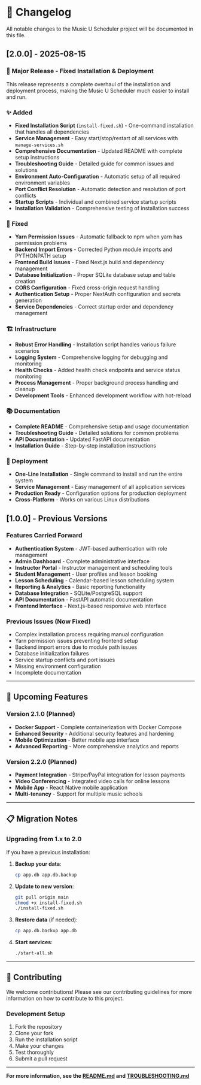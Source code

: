
# 📝 Changelog

All notable changes to the Music U Scheduler project will be documented in this file.

## [2.0.0] - 2025-08-15

### 🎉 Major Release - Fixed Installation & Deployment

This release represents a complete overhaul of the installation and deployment process, making the Music U Scheduler much easier to install and run.

### ✨ Added
- **Fixed Installation Script** (`install-fixed.sh`) - One-command installation that handles all dependencies
- **Service Management** - Easy start/stop/restart of all services with `manage-services.sh`
- **Comprehensive Documentation** - Updated README with complete setup instructions
- **Troubleshooting Guide** - Detailed guide for common issues and solutions
- **Environment Auto-Configuration** - Automatic setup of all required environment variables
- **Port Conflict Resolution** - Automatic detection and resolution of port conflicts
- **Startup Scripts** - Individual and combined service startup scripts
- **Installation Validation** - Comprehensive testing of installation success

### 🔧 Fixed
- **Yarn Permission Issues** - Automatic fallback to npm when yarn has permission problems
- **Backend Import Errors** - Corrected Python module imports and PYTHONPATH setup
- **Frontend Build Issues** - Fixed Next.js build and dependency management
- **Database Initialization** - Proper SQLite database setup and table creation
- **CORS Configuration** - Fixed cross-origin request handling
- **Authentication Setup** - Proper NextAuth configuration and secrets generation
- **Service Dependencies** - Correct startup order and dependency management

### 🏗️ Infrastructure
- **Robust Error Handling** - Installation script handles various failure scenarios
- **Logging System** - Comprehensive logging for debugging and monitoring
- **Health Checks** - Added health check endpoints and service status monitoring
- **Process Management** - Proper background process handling and cleanup
- **Development Tools** - Enhanced development workflow with hot-reload

### 📚 Documentation
- **Complete README** - Comprehensive setup and usage documentation
- **Troubleshooting Guide** - Detailed solutions for common problems
- **API Documentation** - Updated FastAPI documentation
- **Installation Guide** - Step-by-step installation instructions

### 🚀 Deployment
- **One-Line Installation** - Single command to install and run the entire system
- **Service Management** - Easy management of all application services
- **Production Ready** - Configuration options for production deployment
- **Cross-Platform** - Works on various Linux distributions

## [1.0.0] - Previous Versions

### Features Carried Forward
- **Authentication System** - JWT-based authentication with role management
- **Admin Dashboard** - Complete administrative interface
- **Instructor Portal** - Instructor management and scheduling tools
- **Student Management** - User profiles and lesson booking
- **Lesson Scheduling** - Calendar-based lesson scheduling system
- **Reporting & Analytics** - Basic reporting functionality
- **Database Integration** - SQLite/PostgreSQL support
- **API Documentation** - FastAPI automatic documentation
- **Frontend Interface** - Next.js-based responsive web interface

### Previous Issues (Now Fixed)
- Complex installation process requiring manual configuration
- Yarn permission issues preventing frontend setup
- Backend import errors due to module path issues
- Database initialization failures
- Service startup conflicts and port issues
- Missing environment configuration
- Incomplete documentation

---

## 🔮 Upcoming Features

### Version 2.1.0 (Planned)
- **Docker Support** - Complete containerization with Docker Compose
- **Enhanced Security** - Additional security features and hardening
- **Mobile Optimization** - Better mobile app interface
- **Advanced Reporting** - More comprehensive analytics and reports

### Version 2.2.0 (Planned)
- **Payment Integration** - Stripe/PayPal integration for lesson payments
- **Video Conferencing** - Integrated video calls for online lessons
- **Mobile App** - React Native mobile application
- **Multi-tenancy** - Support for multiple music schools

---

## 📋 Migration Notes

### Upgrading from 1.x to 2.0

If you have a previous installation:

1. **Backup your data**:
   ```bash
   cp app.db app.db.backup
   ```

2. **Update to new version**:
   ```bash
   git pull origin main
   chmod +x install-fixed.sh
   ./install-fixed.sh
   ```

3. **Restore data** (if needed):
   ```bash
   cp app.db.backup app.db
   ```

4. **Start services**:
   ```bash
   ./start-all.sh
   ```

---

## 🤝 Contributing

We welcome contributions! Please see our contributing guidelines for more information on how to contribute to this project.

### Development Setup

1. Fork the repository
2. Clone your fork
3. Run the installation script
4. Make your changes
5. Test thoroughly
6. Submit a pull request

---

**For more information, see the [README.md](README.md) and [TROUBLESHOOTING.md](TROUBLESHOOTING.md)**
